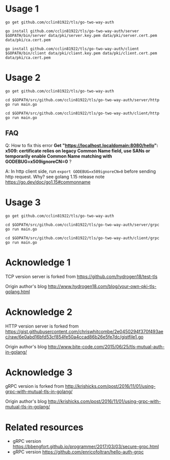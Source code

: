 # Usage 1

```
go get github.com/cclin81922/tls/go-two-way-auth

go install github.com/cclin81922/tls/go-two-way-auth/server
$GOPATH/bin/server data/pki/server.key.pem data/pki/server.cert.pem data/pki/ca.cert.pem

go install github.com/cclin81922/tls/go-two-way-auth/client
$GOPATH/bin/client data/pki/client.key.pem data/pki/client.cert.pem data/pki/ca.cert.pem
```

# Usage 2

```
go get github.com/cclin81922/tls/go-two-way-auth

cd $GOPATH/src/github.com/cclin81922/tls/go-two-way-auth/server/http
go run main.go

cd $GOPATH/src/github.com/cclin81922/tls/go-two-way-auth/client/http
go run main.go
```

## FAQ

Q: How to fix this error **Get "https://localhost.localdomain:8080/hello": x509: certificate relies on legacy Common Name field, use SANs or temporarily enable Common Name matching with GODEBUG=x509ignoreCN=0** ?

A: In http client side, run `export GODEBUG=x509ignoreCN=0` before sending http request. Why? see golang 1.15 release note https://go.dev/doc/go1.15#commonname

# Usage 3

```
go get github.com/cclin81922/tls/go-two-way-auth

cd $GOPATH/src/github.com/cclin81922/tls/go-two-way-auth/server/grpc
go run main.go

cd $GOPATH/src/github.com/cclin81922/tls/go-two-way-auth/client/grpc
go run main.go
```

# Acknowledge 1

TCP version server is forked from https://github.com/hydrogen18/test-tls

Origin author's blog http://www.hydrogen18.com/blog/your-own-pki-tls-golang.html

# Acknowledge 2

HTTP version server is forked from https://gist.githubusercontent.com/chriswhitcombe/2e0450294f370f493aec/raw/6e0abd16bfd53cf854fe50a4ccad86b26e5fe7dc/gistfile1.go

Origin author's blog http://www.bite-code.com/2015/06/25/tls-mutual-auth-in-golang/

# Acknowledge 3

gRPC version is forked from http://krishicks.com/post/2016/11/01/using-grpc-with-mutual-tls-in-golang/

Origin author's blog http://krishicks.com/post/2016/11/01/using-grpc-with-mutual-tls-in-golang/

# Related resources

* gRPC version https://bbengfort.github.io/programmer/2017/03/03/secure-grpc.html
* gRPC version https://github.com/enricofoltran/hello-auth-grpc
